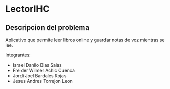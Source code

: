 # LectorIHC
## Descripcion del problema
Aplicativo que permite leer libros online y guardar notas de voz mientras se lee. 

Integrantes:
* Israel Danilo Blas Salas
* Freider Wilmer Achic Cuenca
* Jordi Joel Bardales Rojas
* Jesus Andres Torrejon Leon
